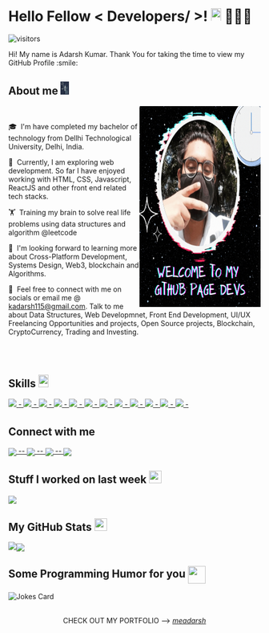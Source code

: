 

<h1> Hello Fellow < Developers/ >! <img src = "https://raw.githubusercontent.com/MartinHeinz/MartinHeinz/master/wave.gif" width = 20px height = 26px> 👩🏾‍💻 </h1>

<p align='center'>

![visitors](https://visitor-badge.glitch.me/badge?page_id=adarsh115.adarsh115)

</p>
<div size='20px'> Hi! My name is Adarsh Kumar. Thank You for taking the time to view my GitHub Profile :smile: 
</div>





<h2> About me <img alt="Night Coding" src="https://raw.githubusercontent.com/AVS1508/AVS1508/master/assets/Night-Coding.gif" width = 17px height = 26px></h2>
<!-- <h2> About Me </h2> -->
&nbsp;


<img width="48%"  height = "400px" align="right" src="https://github.com/adarsh115/adarsh115/blob/main/media/mygif.gif" alt="cover" />

🎓 &nbsp;I'm have completed my bachelor of technology from Dellhi Technological University, Delhi, India. 

🔭&nbsp; Currently, I am exploring web development. So far I have enjoyed working with HTML, CSS, Javascript, ReactJS and other front end related tech stacks. 

🏋️&nbsp; Training my brain to solve real life problems using data structures and algorithm @leetcode 

🌱&nbsp; I'm looking forward to learning more about Cross-Platform Development, Systems Design, Web3, blockchain and Algorithms.

💬&nbsp; Feel free to connect with me on socials or email me @ kadarsh115@gmail.com. Talk to me about Data Structures, Web Developmnet, Front End Development, UI/UX Freelancing Opportunities and projects, Open Source projects, Blockchain, CryptoCurrency, Trading and Investing.



<br />
<br/>

<h2> Skills <img  width="20px"  height = "25px" src = "https://media2.giphy.com/media/QssGEmpkyEOhBCb7e1/giphy.gif?cid=ecf05e47a0n3gi1bfqntqmob8g9aid1oyj2wr3ds3mg700bl&rid=giphy.gif" > </h2>
<a href= #> <img width ='32px' src ='https://raw.githubusercontent.com/rahulbanerjee26/githubAboutMeGenerator/main/icons/java.svg'> - </a>
<a href= # > <img width ='32px' src ='https://raw.githubusercontent.com/rahulbanerjee26/githubAboutMeGenerator/main/icons/javascript.svg'> - </a>
<a href= # > <img width ='32px' src ='https://raw.githubusercontent.com/rahulbanerjee26/githubAboutMeGenerator/main/icons/html.svg'> - </a>
<a href= # > <img width ='32px' src ='https://raw.githubusercontent.com/rahulbanerjee26/githubAboutMeGenerator/main/icons/css.svg'> - </a>
<a href= # > <img width ='32px' src ='https://raw.githubusercontent.com/rahulbanerjee26/githubAboutMeGenerator/main/icons/reactjs.svg'> - </a>
<a href= # > <img width ='32px' src ='https://raw.githubusercontent.com/rahulbanerjee26/githubAboutMeGenerator/main/icons/figma.svg'> - </a>
<a href= # > <img width ='32px' src ='https://raw.githubusercontent.com/rahulbanerjee26/githubAboutMeGenerator/main/icons/mysql.svg'> - </a>
<a href= # > <img width ='32px' src ='https://raw.githubusercontent.com/rahulbanerjee26/githubAboutMeGenerator/main/icons/bootstrap.svg'> - </a>
<a href= # > <img width ='32px' src ='https://raw.githubusercontent.com/rahulbanerjee26/githubAboutMeGenerator/main/icons/github.svg'> - </a>
<a href= # > <img width ='32px' src ='https://raw.githubusercontent.com/rahulbanerjee26/githubAboutMeGenerator/main/icons/leet-code.svg'> - </a>
<a href= # > <img width ='32px' src ='https://raw.githubusercontent.com/rahulbanerjee26/githubAboutMeGenerator/main/icons/hackerearth.svg'> - </a>
<a href= # > <img width ='32px' src ='https://raw.githubusercontent.com/rahulbanerjee26/githubAboutMeGenerator/main/icons/geeks-for-geeks.svg'> - </a>


<h2> Connect with me <img src='https://raw.githubusercontent.com/ShahriarShafin/ShahriarShafin/main/Assets/handshake.gif' width="15px"  height = "25px"> </h2>
<a href = 'https://www.linkedin.com/in/adarsh22'> <img width = '32px' align= 'center' src="https://raw.githubusercontent.com/rahulbanerjee26/githubAboutMeGenerator/main/icons/linked-in-alt.svg"/>  --  </a> 
<a href = 'https://www.twitter.com/kadarsh115'> <img width = '32px' align= 'center' src="https://raw.githubusercontent.com/rahulbanerjee26/githubAboutMeGenerator/main/icons/twitter.svg"/>  --  </a> 
<a href = 'https://www.github.com/adarsh115'> <img width = '32px' align= 'center' src="https://raw.githubusercontent.com/rahulbanerjee26/githubAboutMeGenerator/main/icons/github.svg"/> -- </a> 
<a href = 'https://www.showwcase.com/adarsh115'> <img width = '32px' align= 'center' src = "https://res.cloudinary.com/crunchbase-production/image/upload/c_lpad,h_170,w_170,f_auto,b_white,q_auto:eco,dpr_1/jx4jznjkforzn6euhepo"/>  </a>  



<h2> Stuff I worked on last week  <img src = "https://media1.giphy.com/media/JZ40cnfnN11KycrvMF/giphy.gif?cid=ecf05e47a0n3gi1bfqntqmob8g9aid1oyj2wr3ds3mg700bl&rid=giphy.gif" width="25px"  height = "25px"> </h2>
<a href="https://github.com/anuraghazra/github-readme-stats">
<img align="center" src="https://github-readme-stats.vercel.app/api/wakatime?username=@meadarsh&compact=True"/>
</a>
<br>

<h2> My GitHub Stats <img src='https://media1.giphy.com/media/du3J3cXyzhj75IOgvA/giphy.gif?cid=ecf05e47x2g034i9pzwtzzsd3xgg2w9nr94t4tflbbgo3008&rid=giphy.gif' width="25px"  height = "25px"> </h2>

<a href="https://github.com/anuraghazra/github-readme-stats">
<img align="left" src="https://github-readme-stats.vercel.app/api?username=adarsh115&count_private=true&show_icons=true&theme=default" />
</a>
<a href="https://github.com/anuraghazra/convoychat">
<img align="center" src="https://github-readme-stats.vercel.app/api/top-langs/?username=adarsh115&theme=default" />
</a>


<h2> Some Programming Humor for you <img align ='center' src='https://media2.giphy.com/media/UQDSBzfyiBKvgFcSTw/giphy.gif?cid=ecf05e47p3cd513axbek3f56ti3jzizq8hincw20jauyyfyw&rid=giphy.gif' width="35px"  height = "35px"></h2>

![Jokes Card](https://readme-jokes.vercel.app/api?theme=gruvbox)


<br>
<footer align='center'>CHECK OUT MY PORTFOLIO --> <a href='https://meadarshkumar.netlify.app/' target = "_blank"><em>meadarsh</em></a> </footer>
